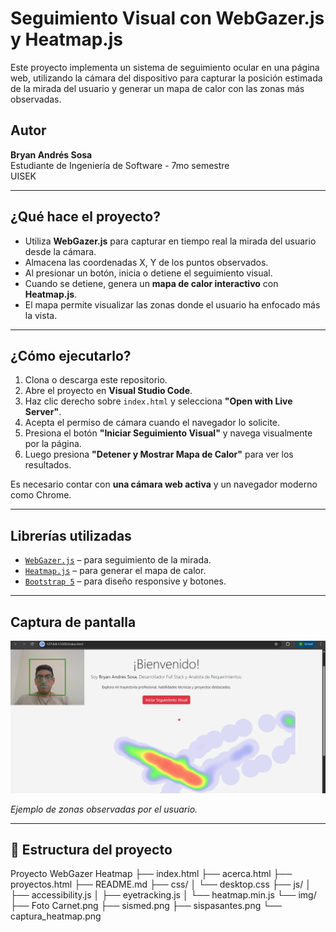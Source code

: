 # Seguimiento Visual con WebGazer.js y Heatmap.js

Este proyecto implementa un sistema de seguimiento ocular en una página web, utilizando la cámara del dispositivo para capturar la posición estimada de la mirada del usuario y generar un mapa de calor con las zonas más observadas.

## Autor
**Bryan Andrés Sosa**  
Estudiante de Ingeniería de Software - 7mo semestre  
UISEK

---

## ¿Qué hace el proyecto?

- Utiliza **WebGazer.js** para capturar en tiempo real la mirada del usuario desde la cámara.
- Almacena las coordenadas X, Y de los puntos observados.
- Al presionar un botón, inicia o detiene el seguimiento visual.
- Cuando se detiene, genera un **mapa de calor interactivo** con **Heatmap.js**.
- El mapa permite visualizar las zonas donde el usuario ha enfocado más la vista.

---

## ¿Cómo ejecutarlo?

1. Clona o descarga este repositorio.
2. Abre el proyecto en **Visual Studio Code**.
3. Haz clic derecho sobre `index.html` y selecciona **"Open with Live Server"**.
4. Acepta el permiso de cámara cuando el navegador lo solicite.
5. Presiona el botón **"Iniciar Seguimiento Visual"** y navega visualmente por la página.
6. Luego presiona **"Detener y Mostrar Mapa de Calor"** para ver los resultados.

Es necesario contar con **una cámara web activa** y un navegador moderno como Chrome.

---

## Librerías utilizadas

- [`WebGazer.js`](https://webgazer.cs.brown.edu/) – para seguimiento de la mirada.
- [`Heatmap.js`](https://www.patrick-wied.at/static/heatmapjs/) – para generar el mapa de calor.
- [`Bootstrap 5`](https://getbootstrap.com/) – para diseño responsive y botones.

---

## Captura de pantalla

![Captura del mapa de calor generado](img/captura_heatmap.png)

*Ejemplo de zonas observadas por el usuario.*

---

## 📁 Estructura del proyecto
Proyecto WebGazer Heatmap
├── index.html
├── acerca.html
├── proyectos.html
├── README.md
├── css/
│   └── desktop.css
├── js/
│   ├── accessibility.js
│   ├── eyetracking.js
│   └── heatmap.min.js
└── img/
    ├── Foto Carnet.png
    ├── sismed.png
    ├── sispasantes.png
    └── captura_heatmap.png

